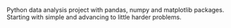 Python data analysis project with pandas, numpy and matplotlib packages. Starting with simple and advancing to little harder problems.
